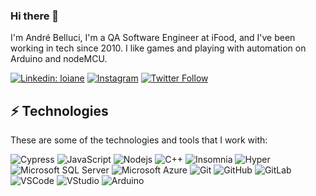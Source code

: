 ### Hi there 👋

I'm André Belluci, I'm a QA Software Engineer at iFood, and I've been working in tech since 2010. I like games and playing with automation on Arduino and nodeMCU.

[![Linkedin: loiane](https://img.shields.io/badge/-Linkedin-blue?style=flat-square&logo=Linkedin&logoColor=white&link=https://www.linkedin.com/in/andrebelluci/)](https://www.linkedin.com/in/andrebelluci/)
[![Instagram](https://img.shields.io/badge/Instagram--brightgreen?style=social&logo=instagram&link=https://www.instagram.com/andrebelluci)](https://www.instagram.com/andrebelluci)
[![Twitter Follow](https://img.shields.io/twitter/follow/andrebelluci?style=social)](https://twitter.com/andrebelluci)

## ⚡ Technologies

These are some of the technologies and tools that I work with:

![Cypress](https://img.shields.io/badge/press-162332?style=flat-square&logo=cypress)
![JavaScript](https://img.shields.io/badge/-JavaScript-black?style=flat-square&logo=javascript)
![Nodejs](https://img.shields.io/badge/-Nodejs-339933?style=flat-square&logo=Node.js&logoColor=white)
![C++](https://img.shields.io/badge/-C++-9cf?style=flat-square&logo=cplusplus&logoColor=blue)
![Insomnia](https://img.shields.io/badge/-Insomnia-blueviolet?style=flat-square&logo=insomnia)
![Hyper](https://img.shields.io/badge/-Hyper-black?style=flat-square&logo=hyper)
![Microsoft SQL Server](https://img.shields.io/badge/-SQL%20Server-CC2927?style=flat-square&logo=microsoft-sql-server&logoColor=white)
![Microsoft Azure](https://img.shields.io/badge/Microsoft%20Azure-0089D6?style=flat-square&logo=microsoft-azure&logoColor=white)
![Git](https://img.shields.io/badge/-Git-black?style=flat-square&logo=git)
![GitHub](https://img.shields.io/badge/-GitHub-181717?style=flat-square&logo=github)
![GitLab](https://img.shields.io/badge/-GitLab-black?style=flat-square&logo=gitlab)
![VSCode](https://img.shields.io/badge/-VSCode-007ACC?style=flat-square&logo=visual-studio-code&logoColor=white)
![VStudio](https://img.shields.io/badge/-Visual_Studio-9403fc?style=flat-square&logo=visual-studio&logoColor=white)
![Arduino](https://img.shields.io/badge/-Arduino-9cc?style=flat-square&logo=arduino)
